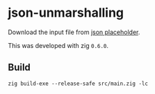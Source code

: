 # json-unmarshalling

Download the input file from [json placeholder](https://jsonplaceholder.typicode.com/photos).

This was developed with zig `0.6.0`.

## Build

```
zig build-exe --release-safe src/main.zig -lc
```
